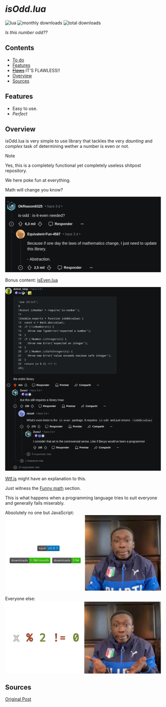 # *isOdd.lua*
![lua](https://img.shields.io/badge/lua-5.4.7-blue)
![monthly downloads](https://img.shields.io/badge/downloads-Not_A_Number/month-brightgreen)
![total downloads](https://img.shields.io/badge/downloads-"32M"-brightgreen)

*Is this number odd??*

## Contents
- [To do](#to_do)
- [Features](#Features)
- ~~[Flaws](#Flaws)~~ IT'S FLAWLESS!!
- [Overview](#overview)
- [Sources](#sources)

## Features
- Easy to use.
- *Perfect*

## Overview
isOdd.lua is very simple to use library that tackles the
very *daunting* and *complex* task of determining wether a
number is even or not.

> [!NOTE]
> Yes, this is a completely functional
> yet completely useless shitpost repository.
>
> We here poke fun at everything.

Math will change you know?

![Abstraction](res/abstraction.png)

Bonus content: [isEven.lua](src/isEven.lua)

![Bro leaked the source](res/sourceCode.png)

[Wtf.js](https://github.com/denysdovhan/wtfjs) might have an explanation to this.

Just witness the [Funny math](https://github.com/denysdovhan/wtfjs#funny-math) section.

This is what happens when a programming language tries to suit everyone and generally fails miserably.


Absolutely no one but JavaScript:
![JS nonsense](res/isOdd.png)

Everyone else:
![Balanced, as all things should be](res/isEvenNeeded.png)

## Sources
[Original Post](https://www.reddit.com/r/ProgrammerHumor/comments/1fo2scv/whydoesthislibraryevenexist/)
